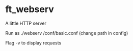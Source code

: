 # ft_webserv
A little HTTP server

Run as ./webserv /conf/basic.conf (change path in config)

Flag -v to display requests
